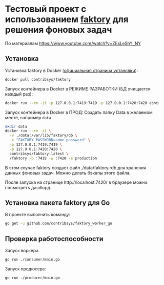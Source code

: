 # Тестовый проект с использованием [faktory](https://github.com/contribsys/faktory) для решения фоновых задач
По материалам https://www.youtube.com/watch?v=ZEsLeShY_NY

## Установка
Установка faktory в Docker ([официальная страница установки](https://github.com/contribsys/faktory/wiki/Installation)):
```bash
docker pull contribsys/faktory
```

Запуск контейнера в Docker в РЕЖИМЕ РАЗРАБОТКИ (БД очищается каждый раз):
```bash
docker run --rm -it -p 127.0.0.1:7419:7419 -p 127.0.0.1:7420:7420 contribsys/faktory:latest
```

Запуск контейнера в Docker в ПРОД:
Создать папку Data в желаемом месте, например `data`

```bash
mkdir data
docker run --rm -it \
  -v ./data:/var/lib/faktory/db \
  -e "FAKTORY_PASSWORD=some_password" \
  -p 127.0.0.1:7419:7419 \
  -p 127.0.0.1:7420:7420 \
  contribsys/faktory:latest \
  /faktory -b :7419 -w :7420 -e production
```
В этом случае faktory создаст файл ./data/faktory.rdb для хранения данных фоновых задач. Можно делать бэкапы этого файла.

После запуска на странице http://localhost:7420/ в браузере можно посмотреть дашборд.

## Установка пакета faktory для Go
В проекте выполнить команду:
```bash
go get -u github.com/contribsys/faktory_worker_go
```

## Проверка работоспособности
Запуск воркера:
```bash
go run ./consumer/main.go
```

Запуск продюсера:
```bash
go run ./producer/main.go
```

